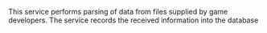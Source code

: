 This service performs parsing of data from files supplied by game developers.
The service records the received information into the database